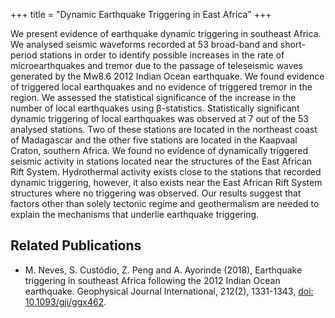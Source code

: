 +++
title = "Dynamic Earthquake Triggering in East Africa"
+++

We present evidence of earthquake dynamic triggering in southeast Africa. We analysed seismic waveforms recorded at 53 broad-band and short-period stations in order to identify possible increases in the rate of microearthquakes and tremor due to the passage of teleseismic waves generated by the Mw8.6 2012 Indian Ocean earthquake. We found evidence of triggered local earthquakes and no evidence of triggered tremor in the region. We assessed the statistical significance of the increase in the number of local earthquakes using β-statistics. Statistically significant dynamic triggering of local earthquakes was observed at 7 out of the 53 analysed stations. Two of these stations are located in the northeast coast of Madagascar and the other five stations are located in the Kaapvaal Craton, southern Africa. We found no evidence of dynamically triggered seismic activity in stations located near the structures of the East African Rift System. Hydrothermal activity exists close to the stations that recorded dynamic triggering, however, it also exists near the East African Rift System structures where no triggering was observed. Our results suggest that factors other than solely tectonic regime and geothermalism are needed to explain the mechanisms that underlie earthquake triggering.

## Related Publications

+ M. Neves, S. Custódio, Z. Peng and A. Ayorinde (2018), Earthquake triggering in southeast Africa following the 2012 Indian Ocean earthquake. Geophysical Journal International, 212(2), 1331-1343, [doi: 10.1093/gji/ggx462](https://doi.org/10.1093/gji/ggx462).